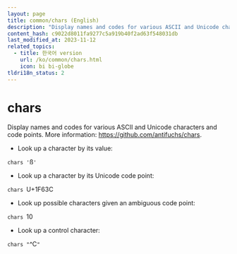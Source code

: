 ```yaml
---
layout: page
title: common/chars (English)
description: "Display names and codes for various ASCII and Unicode characters and code points."
content_hash: c9022d8011fa9277c5a919b40f2ad63f548031db
last_modified_at: 2023-11-12
related_topics:
  - title: 한국어 version
    url: /ko/common/chars.html
    icon: bi bi-globe
tldri18n_status: 2
---
```

# chars

Display names and codes for various ASCII and Unicode characters and code points.
More information: <https://github.com/antifuchs/chars>.

- Look up a character by its value:

`chars '`<span class="tldr-var badge badge-pill bg-dark-lm bg-white-dm text-white-lm text-dark-dm font-weight-bold">ß</span>`'`

- Look up a character by its Unicode code point:

`chars `<span class="tldr-var badge badge-pill bg-dark-lm bg-white-dm text-white-lm text-dark-dm font-weight-bold">U+1F63C</span>

- Look up possible characters given an ambiguous code point:

`chars `<span class="tldr-var badge badge-pill bg-dark-lm bg-white-dm text-white-lm text-dark-dm font-weight-bold">10</span>

- Look up a control character:

`chars "`<span class="tldr-var badge badge-pill bg-dark-lm bg-white-dm text-white-lm text-dark-dm font-weight-bold">^C</span>`"`
